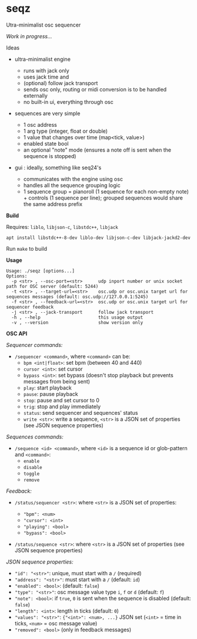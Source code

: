 # seqz

Utra-minimalist osc sequencer

*Work in progress...*

Ideas

- ultra-minimalist engine
  - runs with jack only
  - uses jack time and
  - (optional) follow jack transport
  - sends osc only, routing or midi conversion is to be handled externally
  - no built-in ui, everything through osc

- sequences are very simple
  - 1 osc address
  - 1 arg type (integer, float or double)
  - 1 value that changes over time (map<tick, value>)
  - enabled state bool
  - an optional "note" mode (ensures a note off is sent when the sequence is stopped)

- gui : ideally, something like seq24's
  - communicates with the engine using osc
  - handles all the sequence grouping logic
  - 1 sequence group = pianoroll (1 sequence for each non-empty note) + controls (1 sequence per line); grouped sequences would share the same address prefix


**Build**

Requires: `liblo`, `libjson-c`, `libstdc++`, `libjack`

`apt install libstdc++-8-dev liblo-dev libjson-c-dev libjack-jackd2-dev`

Run `make` to build

**Usage**

```
Usage: ./seqz [options...]
Options:
  -p <str> , --osc-port=<str>      udp inport number or unix socket path for OSC server (default: 5244)
  -t <str> , --target-url=<str>    osc.udp or osc.unix target url for sequences messages (default: osc.udp://127.0.0.1:5245)
  -f <str> , --feedback-url=<str>  osc.udp or osc.unix target url for sequencer feedback
  -j <str> , --jack-transport      follow jack transport
  -h , --help                      this usage output
  -v , --version                   show version only
```

**OSC API**

*Sequencer commands:*

- `/sequencer <command>`, where `<command>` can be:
  - `bpm <int|float>`: set bpm (between 40 and 440)
  - `cursor <int>`: set cursor
  - `bypass <int>`: set bypass (doesn't stop playback but prevents messages from being sent)
  - `play`: start playback
  - `pause`: pause playback
  - `stop`: pause and set cursor to 0
  - `trig`: stop and play immediately
  - `status`: send sequencer and sequences' status
  - `write <str>`: write a sequence, `<str>` is a JSON set of properties (see JSON sequence properties)


*Sequences commands:*

- `/sequence <id> <command>`, where `<id>` is a sequence id or glob-pattern and `<command>`:
  - `enable`
  - `disable`
  - `toggle`
  - `remove`

*Feedback:*

- `/status/sequencer <str>`: where `<str>` is a JSON set of properties:
  - `"bpm": <num>`
  - `"cursor": <int>`
  - `"playing": <bool>`
  - `"bypass": <bool>`

- `/status/sequence <str>`: where `<str>` is a JSON set of properties (see JSON sequence properties)

*JSON sequence properties:*

- `"id": "<str>"`: unique, must start with a `/` (required)
- `"address": "<str>"`: must start with a `/` (default: `id`)
- `"enabled": <bool>`: (default: `false`)
- `"type": "<str>"`: osc message value type `i`, `f` or `d` (default: `f`)
- `"note": <bool>`: if `true`, `0` is sent when the sequence is disabled (default: `false`)
- `"length": <int>`: length in ticks (default: `0`)
- `"values": "<str>"`: `{"<int>": <num>, ...}` JSON set (`<int>` = time in ticks, `<num>` = osc message value)
- `"removed": <bool>` (only in feedback messages)
